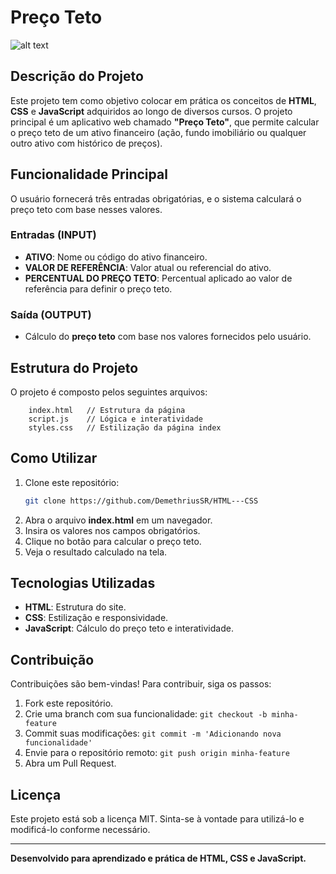 # Preço Teto

![alt text](./Preço_Teto/asset/inicial-page.png)


## Descrição do Projeto
Este projeto tem como objetivo colocar em prática os conceitos de **HTML**, **CSS** e **JavaScript** adquiridos ao longo de diversos cursos. O projeto principal é um aplicativo web chamado **"Preço Teto"**, que permite calcular o preço teto de um ativo financeiro (ação, fundo imobiliário ou qualquer outro ativo com histórico de preços).

## Funcionalidade Principal
O usuário fornecerá três entradas obrigatórias, e o sistema calculará o preço teto com base nesses valores.

### **Entradas (INPUT)**
- **ATIVO**: Nome ou código do ativo financeiro.
- **VALOR DE REFERÊNCIA**: Valor atual ou referencial do ativo.
- **PERCENTUAL DO PREÇO TETO**: Percentual aplicado ao valor de referência para definir o preço teto.

### **Saída (OUTPUT)**
- Cálculo do **preço teto** com base nos valores fornecidos pelo usuário.

## Estrutura do Projeto
O projeto é composto pelos seguintes arquivos:
```
    index.html   // Estrutura da página
    script.js    // Lógica e interatividade
    styles.css   // Estilização da página index
```

## Como Utilizar
1. Clone este repositório:
   ```bash
   git clone https://github.com/DemethriusSR/HTML---CSS
   ```
2. Abra o arquivo **index.html** em um navegador.
3. Insira os valores nos campos obrigatórios.
4. Clique no botão para calcular o preço teto.
5. Veja o resultado calculado na tela.

## Tecnologias Utilizadas
- **HTML**: Estrutura do site.
- **CSS**: Estilização e responsividade.
- **JavaScript**: Cálculo do preço teto e interatividade.

## Contribuição
Contribuições são bem-vindas! Para contribuir, siga os passos:
1. Fork este repositório.
2. Crie uma branch com sua funcionalidade: `git checkout -b minha-feature`
3. Commit suas modificações: `git commit -m 'Adicionando nova funcionalidade'`
4. Envie para o repositório remoto: `git push origin minha-feature`
5. Abra um Pull Request.

## Licença
Este projeto está sob a licença MIT. Sinta-se à vontade para utilizá-lo e modificá-lo conforme necessário.

---
**Desenvolvido para aprendizado e prática de HTML, CSS e JavaScript.**

